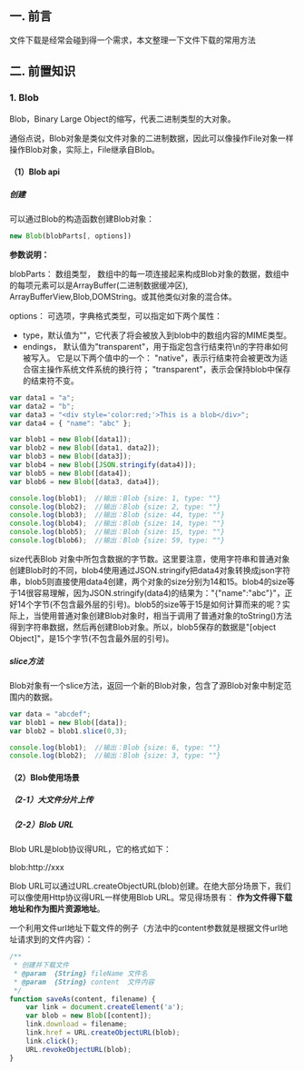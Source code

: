 ## 一. 前言
文件下载是经常会碰到得一个需求，本文整理一下文件下载的常用方法

## 二. 前置知识
### 1. Blob
Blob，Binary Large Object的缩写，代表二进制类型的大对象。

通俗点说，Blob对象是类似文件对象的二进制数据，因此可以像操作File对象一样操作Blob对象，实际上，File继承自Blob。

#### （1）Blob api
##### 创建
可以通过Blob的构造函数创建Blob对象：
```javascript
new Blob(blobParts[, options])
```
**参数说明：**

blobParts： 数组类型， 数组中的每一项连接起来构成Blob对象的数据，数组中的每项元素可以是ArrayBuffer(二进制数据缓冲区), ArrayBufferView,Blob,DOMString。或其他类似对象的混合体。

options： 可选项，字典格式类型，可以指定如下两个属性：

- type，默认值为""，它代表了将会被放入到blob中的数组内容的MIME类型。
- endings， 默认值为"transparent"，用于指定包含行结束符\n的字符串如何被写入。 它是以下两个值中的一个： "native"，表示行结束符会被更改为适合宿主操作系统文件系统的换行符； "transparent"，表示会保持blob中保存的结束符不变。

```javascript
var data1 = "a";
var data2 = "b";
var data3 = "<div style='color:red;'>This is a blob</div>";
var data4 = { "name": "abc" };

var blob1 = new Blob([data1]);
var blob2 = new Blob([data1, data2]);
var blob3 = new Blob([data3]);
var blob4 = new Blob([JSON.stringify(data4)]);
var blob5 = new Blob([data4]);
var blob6 = new Blob([data3, data4]);

console.log(blob1);  //输出：Blob {size: 1, type: ""}
console.log(blob2);  //输出：Blob {size: 2, type: ""}
console.log(blob3);  //输出：Blob {size: 44, type: ""}
console.log(blob4);  //输出：Blob {size: 14, type: ""}
console.log(blob5);  //输出：Blob {size: 15, type: ""}
console.log(blob6);  //输出：Blob {size: 59, type: ""}
```
size代表Blob 对象中所包含数据的字节数。这里要注意，使用字符串和普通对象创建Blob时的不同，blob4使用通过JSON.stringify把data4对象转换成json字符串，blob5则直接使用data4创建，两个对象的size分别为14和15。blob4的size等于14很容易理解，因为JSON.stringify(data4)的结果为："{"name":"abc"}"，正好14个字节(不包含最外层的引号)。blob5的size等于15是如何计算而来的呢？实际上，当使用普通对象创建Blob对象时，相当于调用了普通对象的toString()方法得到字符串数据，然后再创建Blob对象。所以，blob5保存的数据是"[object Object]"，是15个字节(不包含最外层的引号)。

##### slice方法
Blob对象有一个slice方法，返回一个新的Blob对象，包含了源Blob对象中制定范围内的数据。
```javascript
var data = "abcdef";
var blob1 = new Blob([data]);
var blob2 = blob1.slice(0,3);

console.log(blob1);  //输出：Blob {size: 6, type: ""}
console.log(blob2);  //输出：Blob {size: 3, type: ""}
```
#### （2）Blob使用场景
##### （2-1）大文件分片上传
##### （2-2）Blob URL
Blob URL是blob协议得URL，它的格式如下：

blob:http://xxx

Blob URL可以通过URL.createObjectURL(blob)创建。在绝大部分场景下，我们可以像使用Http协议得URL一样使用Blob URL。常见得场景有： **作为文件得下载地址和作为图片资源地址**。

一个利用文件url地址下载文件的例子（方法中的content参数就是根据文件url地址请求到的文件内容）：
```javascript
/**
 * 创建并下载文件
 * @param  {String} fileName 文件名
 * @param  {String} content  文件内容
 */
function saveAs(content, filename) {
    var link = document.createElement('a');
    var blob = new Blob([content]);
    link.download = filename;
    link.href = URL.createObjectURL(blob);
    link.click();
    URL.revokeObjectURL(blob);
}
```
